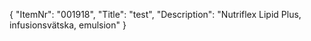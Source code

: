 {
  "ItemNr": "001918",
  "Title": "test",
  "Description": "Nutriflex Lipid Plus, infusionsvätska, emulsion"
}
